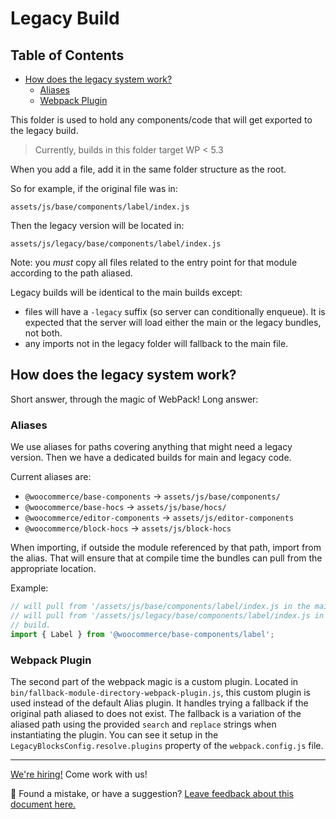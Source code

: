 # Legacy Build <!-- omit in toc -->

## Table of Contents <!-- omit in toc -->

-   [How does the legacy system work?](#how-does-the-legacy-system-work)
    -   [Aliases](#aliases)
    -   [Webpack Plugin](#webpack-plugin)

This folder is used to hold any components/code that will get exported to the legacy build.

> Currently, builds in this folder target WP < 5.3

When you add a file, add it in the same folder structure as the root.

So for example, if the original file was in:

`assets/js/base/components/label/index.js`

Then the legacy version will be located in:

`assets/js/legacy/base/components/label/index.js`

Note: you _must_ copy all files related to the entry point for that module according to the path aliased.

Legacy builds will be identical to the main builds except:

-   files will have a `-legacy` suffix (so server can conditionally enqueue). It is expected that the server will load either the main or the legacy bundles, not both.
-   any imports not in the legacy folder will fallback to the main file.

## How does the legacy system work?

Short answer, through the magic of WebPack! Long answer:

### Aliases

We use aliases for paths covering anything that might need a legacy version. Then we have a dedicated builds for main and legacy code.

Current aliases are:

-   `@woocommerce/base-components` -> `assets/js/base/components/`
-   `@woocommerce/base-hocs` -> `assets/js/base/hocs/`
-   `@woocommerce/editor-components` -> `assets/js/editor-components`
-   `@woocommerce/block-hocs` -> `assets/js/block-hocs`

When importing, if outside the module referenced by that path, import from the alias. That will ensure that at compile time the bundles can pull from the appropriate location.

Example:

```js
// will pull from '/assets/js/base/components/label/index.js in the main build
// will pull from '/assets/js/legacy/base/components/label/index.js in the legacy
// build.
import { Label } from '@woocommerce/base-components/label';
```

### Webpack Plugin

The second part of the webpack magic is a custom plugin. Located in `bin/fallback-module-directory-webpack-plugin.js`, this custom plugin is used instead of the default Alias plugin. It handles trying a fallback if the original path aliased to does not exist. The fallback is a variation of the aliased path using the provided `search` and `replace` strings when instantiating the plugin. You can see it setup in the `LegacyBlocksConfig.resolve.plugins` property of the `webpack.config.js` file.

<!-- FEEDBACK -->

---

[We're hiring!](https://woocommerce.com/careers/) Come work with us!

🐞 Found a mistake, or have a suggestion? [Leave feedback about this document here.](https://github.com/woocommerce/woocommerce-gutenberg-products-block/issues/new?assignees=&labels=type%3A+documentation&template=--doc-feedback.md&title=Feedback%20on%20./docs/README.md)

<!-- /FEEDBACK -->
